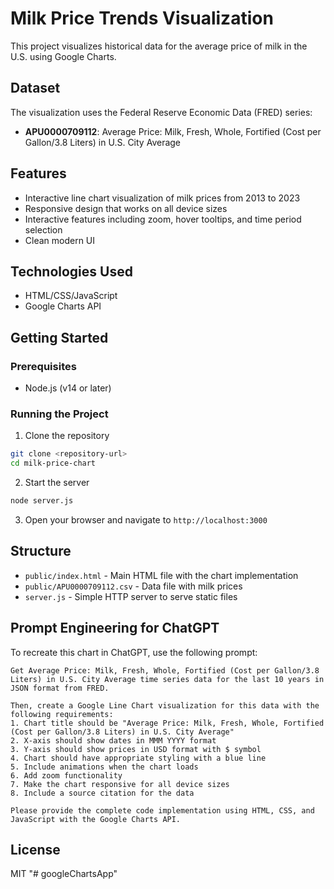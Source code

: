 # Milk Price Trends Visualization

This project visualizes historical data for the average price of milk in the U.S. using Google Charts.

## Dataset

The visualization uses the Federal Reserve Economic Data (FRED) series:
- **APU0000709112**: Average Price: Milk, Fresh, Whole, Fortified (Cost per Gallon/3.8 Liters) in U.S. City Average

## Features

- Interactive line chart visualization of milk prices from 2013 to 2023
- Responsive design that works on all device sizes
- Interactive features including zoom, hover tooltips, and time period selection
- Clean modern UI

## Technologies Used

- HTML/CSS/JavaScript
- Google Charts API

## Getting Started

### Prerequisites

- Node.js (v14 or later)

### Running the Project

1. Clone the repository
```bash
git clone <repository-url>
cd milk-price-chart
```

2. Start the server
```bash
node server.js
```

3. Open your browser and navigate to `http://localhost:3000`

## Structure

- `public/index.html` - Main HTML file with the chart implementation
- `public/APU0000709112.csv` - Data file with milk prices
- `server.js` - Simple HTTP server to serve static files

## Prompt Engineering for ChatGPT

To recreate this chart in ChatGPT, use the following prompt:

```
Get Average Price: Milk, Fresh, Whole, Fortified (Cost per Gallon/3.8 Liters) in U.S. City Average time series data for the last 10 years in JSON format from FRED.

Then, create a Google Line Chart visualization for this data with the following requirements:
1. Chart title should be "Average Price: Milk, Fresh, Whole, Fortified (Cost per Gallon/3.8 Liters) in U.S. City Average"
2. X-axis should show dates in MMM YYYY format
3. Y-axis should show prices in USD format with $ symbol
4. Chart should have appropriate styling with a blue line
5. Include animations when the chart loads
6. Add zoom functionality
7. Make the chart responsive for all device sizes
8. Include a source citation for the data

Please provide the complete code implementation using HTML, CSS, and JavaScript with the Google Charts API.
```

## License

MIT
"# googleChartsApp" 
